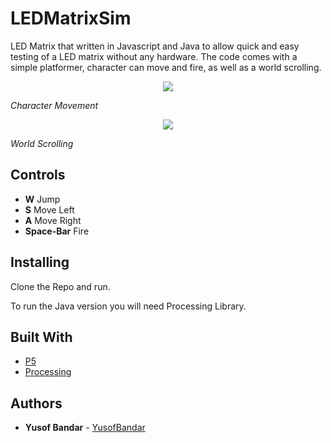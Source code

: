 # LEDMatrixSim
LED Matrix that written in Javascript and Java to allow quick and easy testing of a LED matrix without any hardware. The code comes with a simple platformer, character can move and fire, as well as a world scrolling.

<p align="center">
<img align="center" src="https://github.com/Air92/Project-CAD/blob/master/Documents/Air92%20Images/Logo.PNG"/>
 </p>

*Character Movement*

<p align="center">
<img align="center" src="https://github.com/Air92/Project-CAD/blob/master/Documents/Air92%20Images/Logo.PNG"/>
 </p>

*World Scrolling*

## Controls

- **W** Jump
- **S** Move Left
- **A** Move Right
- **Space-Bar** Fire

## Installing
Clone the Repo and run.

To run the Java version you will need Processing Library.

## Built With

* [P5](https://p5js.org/)
* [Processing](https://processing.org/)


## Authors
* **Yusof Bandar** - [YusofBandar](https://github.com/YusofBandar)


